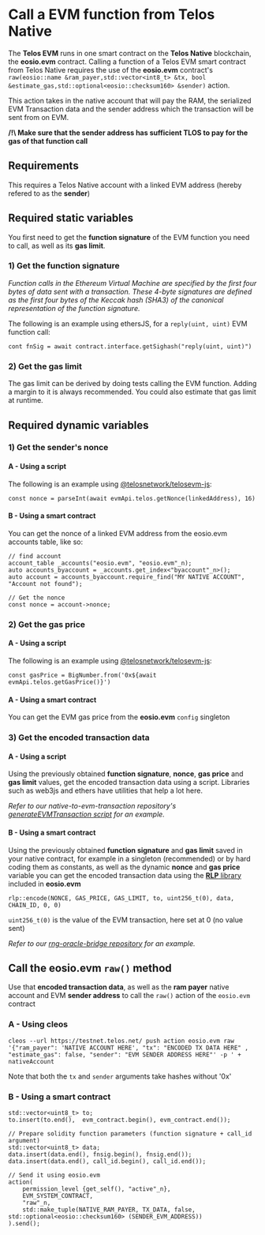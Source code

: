 # Call a EVM function from Telos Native

The __Telos EVM__ runs in one smart contract on the __Telos Native__ blockchain, the __eosio.evm__ contract.
Calling a function of a Telos EVM smart contract from Telos Native requires the use of the __eosio.evm__ contract's `raw(eosio::name &ram_payer,std::vector<int8_t> &tx, bool &estimate_gas,std::optional<eosio::checksum160> &sender)` action.

This action takes in the native account that will pay the RAM, the serialized EVM Transaction data and the sender address which the transaction will be sent from on EVM.

__/!\ Make sure that the sender address has sufficient TLOS to pay for the gas of that function call__

## Requirements

This requires a Telos Native account with a linked EVM address (hereby refered to as the __sender__)

## Required static variables

You first need to get the __function signature__ of the EVM function you need to call, as well as its __gas limit__.

### 1) Get the function signature

_Function calls in the Ethereum Virtual Machine are specified by the first four bytes of data sent with a transaction. These 4-byte signatures are defined as the first four bytes of the Keccak hash (SHA3) of the canonical representation of the function signature._

The following is an example using ethersJS, for a `reply(uint, uint)` EVM function call:

`cont fnSig = await contract.interface.getSighash("reply(uint, uint)")`

### 2) Get the gas limit

The gas limit can be derived by doing tests calling the EVM function. Adding a margin to it is always recommended.
You could also estimate that gas limit at runtime.



## Required dynamic variables

### 1) Get the sender's nonce

#### A - Using a script

The following is an example using [@telosnetwork/telosevm-js](https://github.com/telosnetwork/telosevm-js):

`const nonce = parseInt(await evmApi.telos.getNonce(linkedAddress), 16)`

#### B - Using a smart contract

You can get the nonce of a linked EVM address from the eosio.evm accounts table, like so:

```
// find account
account_table _accounts("eosio.evm", "eosio.evm"_n);
auto accounts_byaccount = _accounts.get_index<"byaccount"_n>();
auto account = accounts_byaccount.require_find("MY NATIVE ACCOUNT", "Account not found");

// Get the nonce
const nonce = account->nonce;
```

### 2) Get the gas price

#### A - Using a script

The following is an example using [@telosnetwork/telosevm-js](https://github.com/telosnetwork/telosevm-js):

`const gasPrice = BigNumber.from('0x${await evmApi.telos.getGasPrice()}')`

#### A - Using a smart contract

You can get the EVM gas price from the __eosio.evm__ `config` singleton

### 3) Get the encoded transaction data

#### A - Using a script

Using the previously obtained __function signature__, __nonce__, __gas price__ and __gas limit__ values, get the encoded transaction data using a script. Libraries such as web3js and ethers have utilities that help a lot here.

_Refer to our native-to-evm-transaction repository's [generateEVMTransaction script](https://github.com/telosnetwork/native-to-evm-transaction/blob/main/generateEVMTransaction.js) for an example._

#### B - Using a smart contract

Using the previously obtained __function signature__ and __gas limit__ saved in your native contract, for example in a singleton (recommended) or by hard coding them as constants, as well as the dynamic __nonce__ and __gas price__  variable you can get the encoded transaction data using the [__RLP__ library](https://github.com/telosnetwork/telos.evm/tree/master/eosio.evm/external/rlp) included in __eosio.evm__

`rlp::encode(NONCE, GAS_PRICE, GAS_LIMIT, to, uint256_t(0), data, CHAIN_ID, 0, 0)`

`uint256_t(0)` is the value of the EVM transaction, here set at 0 (no value sent)

_Refer to our [rng-oracle-bridge repository](https://github.com/telosnetwork/rng-oracle-bridge/blob/ad255b872a238e4d3a3f59cdff44a206208ab67d/native/src/rng.bridge.cpp#L193) for an example._

## Call the eosio.evm `raw()` method

Use that __encoded transaction data__, as well as the  __ram payer__ native account and EVM __sender address__ to call the `raw()` action of the `eosio.evm` contract

### A - Using cleos

`cleos --url https://testnet.telos.net/ push action eosio.evm raw '{"ram_payer": 'NATIVE ACCOUNT HERE', "tx": "ENCODED TX DATA HERE" , "estimate_gas": false, "sender": "EVM SENDER ADDRESS HERE"' -p ' + nativeAccount`

Note that both the `tx` and `sender` arguments take hashes without '0x'

### B - Using a smart contract

```
std::vector<uint8_t> to;
to.insert(to.end(),  evm_contract.begin(), evm_contract.end());

// Prepare solidity function parameters (function signature + call_id argument)
std::vector<uint8_t> data;
data.insert(data.end(), fnsig.begin(), fnsig.end());
data.insert(data.end(), call_id.begin(), call_id.end());

// Send it using eosio.evm
action(
    permission_level {get_self(), "active"_n},
    EVM_SYSTEM_CONTRACT,
    "raw"_n,
    std::make_tuple(NATIVE_RAM_PAYER, TX_DATA, false, std::optional<eosio::checksum160> (SENDER_EVM_ADDRESS))
).send();
```

